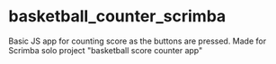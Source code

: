 # basketball_counter_scrimba
Basic JS app for counting score as the buttons are pressed.
Made for Scrimba solo project "basketball score counter app"

